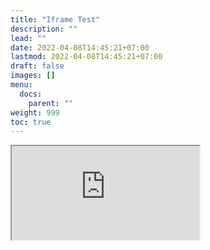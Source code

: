 ```yaml
---
title: "Iframe Test"
description: ""
lead: ""
date: 2022-04-08T14:45:21+07:00
lastmod: 2022-04-08T14:45:21+07:00
draft: false
images: []
menu:
  docs:
    parent: ""
weight: 999
toc: true
---
```


<iframe src="https://ai-eo.com/challenges/ielts/partone-2021.html"></iframe>
